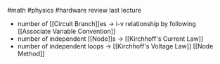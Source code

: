 #math #physics #hardware 
review last lecture

- number of [[Circuit Branch]]es -> i-v relationship by following [[Associate Variable Convention]]
- number of independent [[Node]]s -> [[Kirchhoff's Current Law]]
- number of independent loops -> [[Kirchhoff's Voltage Law]]
[[Node Method]]
